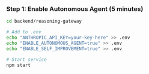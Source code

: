 ### Step 1: Enable Autonomous Agent (5 minutes)

```bash
cd backend/reasoning-gateway

# Add to .env
echo "ANTHROPIC_API_KEY=your-key-here" >> .env
echo "ENABLE_AUTONOMOUS_AGENT=true" >> .env
echo "ENABLE_SELF_IMPROVEMENT=true" >> .env

# Start service
npm start
```
